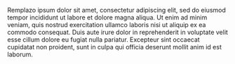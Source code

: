 Remplazo ipsum dolor sit amet, consectetur adipiscing elit, sed do eiusmod tempor incididunt ut labore
et dolore magna aliqua. Ut enim ad minim veniam, quis nostrud exercitation ullamco laboris nisi ut aliquip
ex ea commodo consequat. Duis aute irure dolor in reprehenderit in voluptate velit esse cillum dolore eu fugiat
nulla pariatur. Excepteur sint occaecat
cupidatat non proident, sunt in culpa qui officia deserunt mollit anim id est laborum.
